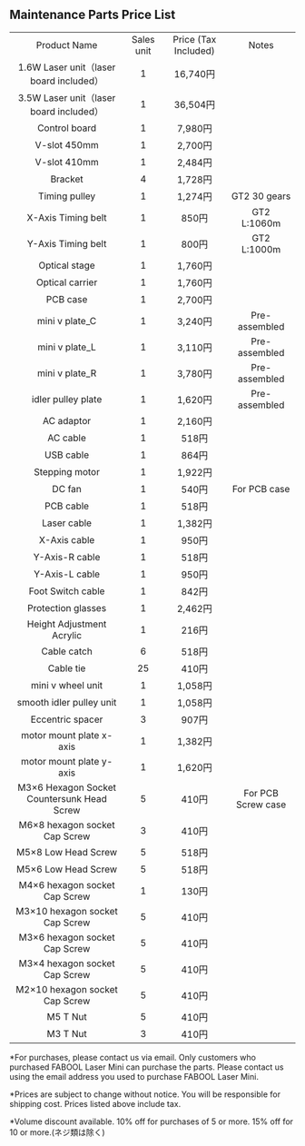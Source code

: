 ## Maintenance Parts Price List
<table class="packing-list" style="text-align: center;">
<tbody>
<tr>
<td>Product Name</td>
<td>Sales unit</td>
<td>Price (Tax Included)</td>
<td>Notes</td>
</tr>
<tr>
<td>1.6W Laser unit（laser board included）</td>
<td>1</td>
<td>16,740円</td>
<td></td>
</tr>
<tr>
<td>3.5W Laser unit（laser board included）</td>
<td>1</td>
<td>36,504円</td>
<td></td>
</tr>
<tr>
<td>Control board</td>
<td>1</td>
<td>7,980円</td>
<td></td>
</tr>
<tr>
<td>V-slot 450mm</td>
<td>1</td>
<td>2,700円</td>
<td></td>
</tr>
<tr>
<td>V-slot 410mm</td>
<td>1</td>
<td>2,484円</td>
<td></td>
</tr>
<tr>
<td>Bracket</td>
<td>4</td>
<td>1,728円</td>
<td></td>
</tr>
<tr>
<td>Timing pulley</td>
<td>1</td>
<td>1,274円</td>
<td>GT2 30 gears</td>
</tr>
<tr>
<td>X-Axis Timing belt</td>
<td>1</td>
<td>850円</td>
<td>GT2 L:1060m</td>
</tr>
<tr>
<td>Y-Axis Timing belt</td>
<td>1</td>
<td>800円</td>
<td>GT2 L:1000m</td>
</tr>
<tr>
<td>Optical stage</td>
<td>1</td>
<td>1,760円</td>
<td></td>
</tr>
<tr>
<td>Optical carrier</td>
<td>1</td>
<td>1,760円</td>
<td></td>
</tr>
<tr>
<td>PCB case</td>
<td>1</td>
<td>2,700円</td>
<td></td>
</tr>
<tr>
<td>mini v plate_C</td>
<td>1</td>
<td>3,240円</td>
<td>Pre-assembled</td>
</tr>
<tr>
<td>mini v plate_L</td>
<td>1</td>
<td>3,110円</td>
<td>Pre-assembled</td>
</tr>
<tr>
<td>mini v plate_R</td>
<td>1</td>
<td>3,780円</td>
<td>Pre-assembled</td>
</tr>
<tr>
<td>idler pulley plate</td>
<td>1</td>
<td>1,620円</td>
<td>Pre-assembled</td>
</tr>
<tr>
<td>AC adaptor</td>
<td>1</td>
<td>2,160円</td>
<td></td>
</tr>
<tr>
<td>AC cable</td>
<td>1</td>
<td>518円</td>
<td></td>
</tr>
<tr>
<td>USB cable</td>
<td>1</td>
<td>864円</td>
<td></td>
</tr>
<tr>
<td>Stepping motor</td>
<td>1</td>
<td>1,922円</td>
<td></td>
</tr>
<tr>
<td>DC fan</td>
<td>1</td>
<td>540円</td>
<td>For PCB case</td>
</tr>
<tr>
<td>PCB cable</td>
<td>1</td>
<td>518円</td>
<td></td>
</tr>
<tr>
<td>Laser cable</td>
<td>1</td>
<td>1,382円</td>
<td></td>
</tr>
<tr>
<td>X-Axis cable</td>
<td>1</td>
<td>950円</td>
<td></td>
</tr>
<tr>
<td>Y-Axis-R cable</td>
<td>1</td>
<td>518円</td>
<td></td>
</tr>
<tr>
<td>Y-Axis-L cable</td>
<td>1</td>
<td>950円</td>
<td></td>
</tr>
<tr>
<td>Foot Switch cable</td>
<td>1</td>
<td>842円</td>
<td></td>
</tr>
<tr>
<td>Protection glasses</td>
<td>1</td>
<td>2,462円</td>
<td></td>
</tr>
<tr>
<td>Height Adjustment Acrylic</td>
<td>1</td>
<td>216円</td>
<td></td>
</tr>
<tr>
<td>Cable catch</td>
<td>6</td>
<td>518円</td>
<td></td>
</tr>
<tr>
<td>Cable tie</td>
<td>25</td>
<td>410円</td>
<td></td>
</tr>
<tr>
<td>mini v wheel unit</td>
<td>1</td>
<td>1,058円</td>
<td></td>
</tr>
<tr>
<td>smooth idler pulley unit</td>
<td>1</td>
<td>1,058円</td>
<td></td>
</tr>
<tr>
<td>Eccentric spacer</td>
<td>3</td>
<td>907円</td>
<td></td>
</tr>
<tr>
<td>motor mount plate x-axis</td>
<td>1</td>
<td>1,382円</td>
<td></td>
</tr>
<tr>
<td>motor mount plate y-axis</td>
<td>1</td>
<td>1,620円</td>
<td></td>
</tr>
<tr>
<td>M3×6 Hexagon Socket Countersunk Head Screw</td>
<td>5</td>
<td>410円</td>
<td>For PCB Screw case</td>
</tr>
<tr>
<td>M6×8 hexagon socket Cap Screw</td>
<td>3</td>
<td>410円</td>
<td></td>
</tr>
<tr>
<td>M5×8 Low Head Screw</td>
<td>5</td>
<td>518円</td>
<td></td>
</tr>
<tr>
<td>M5×6 Low Head Screw</td>
<td>5</td>
<td>518円</td>
<td></td>
</tr>
<tr>
<td>M4×6 hexagon socket Cap Screw</td>
<td>1</td>
<td>130円</td>
<td></td>
</tr>
<tr>
<td>M3×10 hexagon socket Cap Screw</td>
<td>5</td>
<td>410円</td>
<td></td>
</tr>
<tr>
<td>M3×6 hexagon socket Cap Screw</td>
<td>5</td>
<td>410円</td>
<td></td>
</tr>
<tr>
<td>M3×4 hexagon socket Cap Screw</td>
<td>5</td>
<td>410円</td>
<td></td>
</tr>
<tr>
<td>M2×10 hexagon socket Cap Screw</td>
<td>5</td>
<td>410円</td>
<td></td>
</tr>
<tr>
<td>M5 T Nut</td>
<td>5</td>
<td>410円</td>
<td></td>
</tr>
<tr>
<td>M3 T Nut</td>
<td>3</td>
<td>410円</td>
<td></td>
</tr>
</tbody>
</table>


*For purchases, please contact us via email. Only customers who purchased FABOOL Laser Mini can purchase the parts. Please contact us using the email address you used to purchase FABOOL Laser Mini.

*Prices are subject to change without notice. You will be responsible for shipping cost. Prices listed above include tax.

*Volume discount available. 10% off for purchases of 5 or more. 15% off for 10 or more.(ネジ類は除く)
